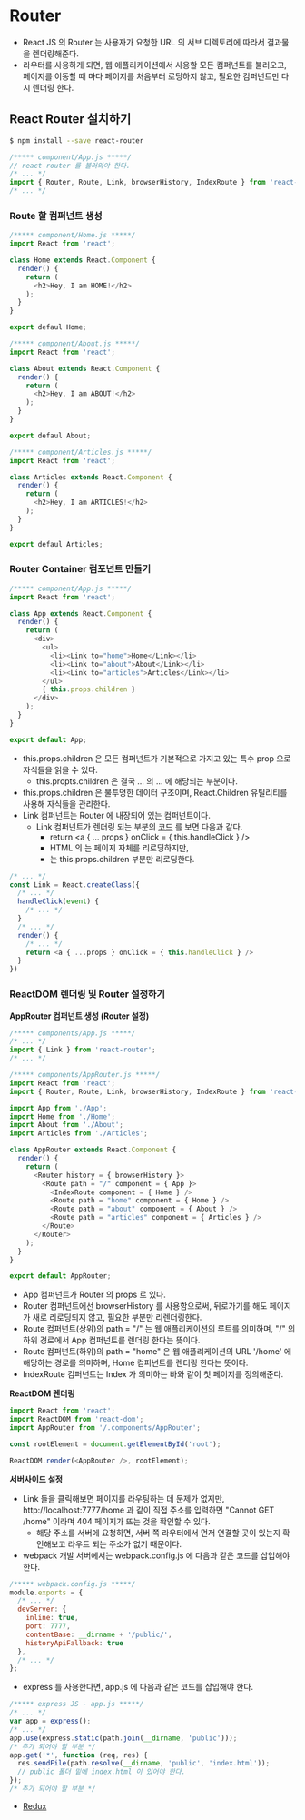 # Router
- React JS 의 Router 는 사용자가 요청한 URL 의 서브 디렉토리에 따라서 결과물을 렌더링해준다.
- 라우터를 사용하게 되면, 웹 애플리케이션에서 사용할 모든 컴퍼넌트를 불러오고, 페이지를 이동할 때 마다 페이지를 처음부터 로딩하지 않고, 필요한 컴퍼넌트만 다시 렌더링 한다.

## React Router 설치하기
```sh
$ npm install --save react-router
```
```js
/***** component/App.js *****/
// react-router 를 불러와야 한다.
/* ... */
import { Router, Route, Link, browserHistory, IndexRoute } from 'react-router';
/* ... */
```

### Route 할 컴퍼넌트 생성
```js
/***** component/Home.js *****/
import React from 'react';

class Home extends React.Component {
  render() {
    return (
      <h2>Hey, I am HOME!</h2>
    );
  }
}

export defaul Home;
```
```js
/***** component/About.js *****/
import React from 'react';

class About extends React.Component {
  render() {
    return (
      <h2>Hey, I am ABOUT!</h2>
    );
  }
}

export defaul About;
```
```js
/***** component/Articles.js *****/
import React from 'react';

class Articles extends React.Component {
  render() {
    return (
      <h2>Hey, I am ARTICLES!</h2>
    );
  }
}

export defaul Articles;
```

### Router Container 컴포넌트 만들기
```js
/***** component/App.js *****/
import React from 'react';

class App extends React.Component {
  render() {
    return (
      <div>
        <ul>
          <li><Link to="home">Home</Link></li>
          <li><Link to="about">About</Link></li>
          <li><Link to="articles">Articles</Link></li>
        </ul>
        { this.props.children }
      </div>
    );
  }
}

export default App;
```
- this.props.children 은 모든 컴퍼넌트가 기본적으로 가지고 있는 특수 prop 으로 자식들을 읽을 수 있다.
  - this.propts.children 은 결국 <Component>...</Component> 의 ... 에 해당되는 부분이다.
- this.props.children 은 불투명한 데이터 구조이며, React.Children 유틸리티를 사용해 자식들을 관리한다.
- Link 컴퍼넌트는 Router 에 내장되어 있는 컴퍼넌트이다.
  - Link 컴퍼넌트가 렌더링 되는 부분의 [코드](https://github.com/reactjs/react-router/blob/master/modules/Link.js) 를 보면 다음과 같다.
    - return <a { ... props } onClick = { this.handleClick } />
    - HTML 의 <a href="..."></a> 는 페이지 자체를 리로딩하지만,
    - <Link> 는 this.props.children 부분만 리로딩한다.
```js
/* ... */
const Link = React.createClass({
  /* ... */
  handleClick(event) {
    /* ... */
  }
  /* ... */
  render() {
    /* ... */
    return <a { ...props } onClick = { this.handleClick } />
  }
})
```

### ReactDOM 렌더링 및 Router 설정하기
__AppRouter 컴퍼넌트 생성 (Router 설정)__
```js
/***** components/App.js *****/
/* ... */
import { Link } from 'react-router';
/* ... */
```
```js
/***** components/AppRouter.js *****/
import React from 'react';
import { Router, Route, Link, browserHistory, IndexRoute } from 'react-router';

import App from './App';
import Home from './Home';
import About from './About';
import Articles from './Articles';

class AppRouter extends React.Component {
  render() {
    return (
      <Router history = { browserHistory }>
        <Route path = "/" component = { App }>
          <IndexRoute component = { Home } />
          <Route path = "home" component = { Home } />
          <Route path = "about" component = { About } />
          <Route path = "articles" component = { Articles } />
        </Route>
      </Router>
    );
  }
}

export default AppRouter;
```
- App 컴퍼넌트가 Router 의 props 로 있다.
- Router 컴퍼넌트에선 browserHistory 를 사용함으로써, 뒤로가기를 해도 페이지가 새로 리로딩되지 않고, 필요한 부분만 리렌더링한다.
- Route 컴퍼넌트(상위)의 path = "/" 는 웹 애플리케이션의 루트를 의미하며, "/" 의 하위 경로에서 App 컴퍼넌트를 렌더링 한다는 뜻이다.
- Route 컴퍼넌트(하위)의 path = "home" 은 웹 애플리케이션의 URL '/home' 에 해당하는 경로를 의미하며, Home 컴퍼넌트를 렌더링 한다는 뜻이다.
- IndexRoute 컴퍼넌트는 Index 가 의미하는 바와 같이 첫 페이지를 정의해준다.

__ReactDOM 렌더링__
```js
import React from 'react';
import ReactDOM from 'react-dom';
import AppRouter from '/.components/AppRouter';

const rootElement = document.getElementById('root');

ReactDOM.render(<AppRouter />, rootElement);
```

__서버사이드 설정__
- Link 들을 클릭해보면 페이지를 라우팅하는 데 문제가 없지만, http://localhost:7777/home 과 같이 직접 주소를 입력하면 "Cannot GET /home" 이라며 404 페이지가 뜨는 것을 확인할 수 있다.
  - 해당 주소를 서버에 요청하면, 서버 쪽 라우터에서 먼저 연결할 곳이 있는지 확인해보고 라우트 되는 주소가 없기 때문이다.
- webpack 개발 서버에서는 webpack.config.js 에 다음과 같은 코드를 삽입해야 한다.
```js
/***** webpack.config.js *****/
module.exports = {
  /* ... */
  devServer: {
    inline: true,
    port: 7777,
    contentBase: __dirname + '/public/',
    historyApiFallback: true
  },
  /* ... */
};
```
- express 를 사용한다면, app.js 에 다음과 같은 코드를 삽입해야 한다.
```js
/***** express JS - app.js *****/
/* ... */
var app = express();
/* ... */
app.use(express.static(path.join(__dirname, 'public')));
/* 추가 되어야 할 부분 */
app.get('*', function (req, res) {
  res.sendFile(path.resolve(__dirname, 'public', 'index.html'));
  // public 폴더 밑에 index.html 이 있어야 한다.
});
/* 추가 되어야 할 부분 */
```

- [Redux](https://github.com/wonism/front-end-study/blob/master/reactjs/chapter/08.redux.md)


